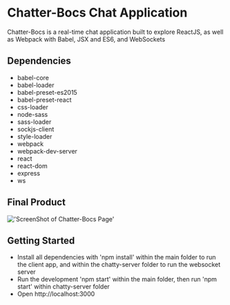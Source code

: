 # Chatter-Bocs Chat Application

Chatter-Bocs is a real-time chat application built to explore ReactJS, as well as Webpack with Babel, JSX and ES6, and WebSockets

## Dependencies
- babel-core
- babel-loader
- babel-preset-es2015
- babel-preset-react
- css-loader
- node-sass
- sass-loader
- sockjs-client
- style-loader
- webpack
- webpack-dev-server
- react
- react-dom
- express
- ws

## Final Product
!['ScreenShot of Chatter-Bocs Page']()



## Getting Started
- Install all dependencies with 'npm install' within the main folder to run the client app, and within the chatty-server folder to run the websocket server
- Run the development 'npm start' within the main folder, then run 'npm start' within chatty-server folder
- Open http://localhost:3000
